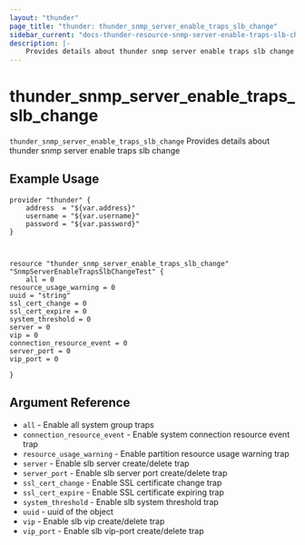```yaml
---
layout: "thunder"
page_title: "thunder: thunder_snmp_server_enable_traps_slb_change"
sidebar_current: "docs-thunder-resource-snmp-server-enable-traps-slb-change"
description: |-
	Provides details about thunder snmp server enable traps slb change resource for A10
---
```


# thunder\_snmp\_server\_enable\_traps\_slb\_change

`thunder_snmp_server_enable_traps_slb_change` Provides details about thunder snmp server enable traps slb change
## Example Usage


```hcl
provider "thunder" {
    address  = "${var.address}"
    username = "${var.username}"  
    password = "${var.password}"
}



resource "thunder_snmp_server_enable_traps_slb_change" "SnmpServerEnableTrapsSlbChangeTest" {
	all = 0
resource_usage_warning = 0
uuid = "string"
ssl_cert_change = 0
ssl_cert_expire = 0
system_threshold = 0
server = 0
vip = 0
connection_resource_event = 0
server_port = 0
vip_port = 0
 
}

```

## Argument Reference

* `all` - Enable all system group traps
* `connection_resource_event` - Enable system connection resource event trap
* `resource_usage_warning` - Enable partition resource usage warning trap
* `server` - Enable slb server create/delete trap
* `server_port` - Enable slb server port create/delete trap
* `ssl_cert_change` - Enable SSL certificate change trap
* `ssl_cert_expire` - Enable SSL certificate expiring trap
* `system_threshold` - Enable slb system threshold trap
* `uuid` - uuid of the object
* `vip` - Enable slb vip create/delete trap
* `vip_port` - Enable slb vip-port create/delete trap

